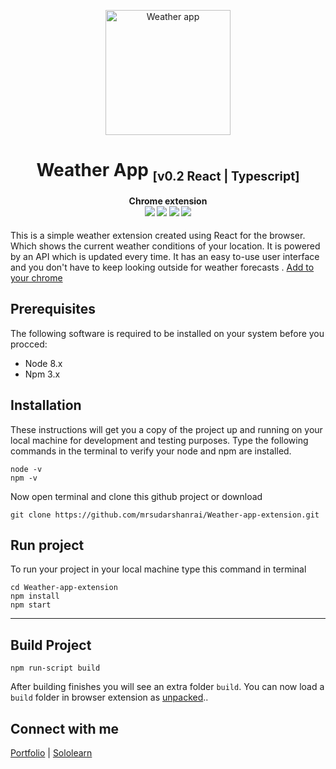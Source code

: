 <p align="center">
    <a href="https://chrome.google.com/webstore/detail/weather-app/mfhfabihcpklaoadegkbfpfbenneniad">
        <img src="https://i.imgur.com/x2TEEsw.png" width="200px" align="center" alt="Weather app"/>
    </a>
</p>
<h1 align="center" style="border: 0;">Weather App <sub><small>[v0.2 React | Typescript]</small></sub> </h1>
<h4 align="center" style="border: 0;">Chrome extension<br/> <img src="https://img.shields.io/badge/License-MIT-red.svg"/>&nbsp;<img src="https://img.shields.io/badge/--3178C6?logo=typescript&logoColor=ffffff"/>
<img src="https://img.shields.io/badge/--F7DF1E?logo=javascript&logoColor=000"/>
<img src="https://badgen.net/badge/icon/npm?icon=npm&label"/>
</h4>

This is a simple weather extension created using React for the browser. Which shows the current weather conditions of your location. It is powered by an API which is updated every time. It has an easy to-use user interface and you don't have to keep looking outside for weather forecasts . [Add to your chrome](https://chrome.google.com/webstore/detail/weather-app/mfhfabihcpklaoadegkbfpfbenneniad)

## Prerequisites

The following software is required to be installed on your system before you procced:

- Node 8.x
- Npm 3.x

## Installation

These instructions will get you a copy of the project up and running on your local machine for development and testing purposes.
Type the following commands in the terminal to verify your node and npm are installed.

```
node -v
npm -v
```

Now open terminal and clone this github project or download

```
git clone https://github.com/mrsudarshanrai/Weather-app-extension.git
```

## Run project

To run your project in your local machine type this command in terminal

```
cd Weather-app-extension
npm install
npm start
```

---

## Build Project

```
npm run-script build
```

After building finishes you will see an extra folder `build`. You can now load a `build` folder in browser extension as [unpacked](https://developer.chrome.com/docs/extensions/mv3/getstarted/)..

## Connect with me

[Portfolio](https://sudarshanrai.com.np/) | [Sololearn](https://www.sololearn.com/Profile/4714357)
